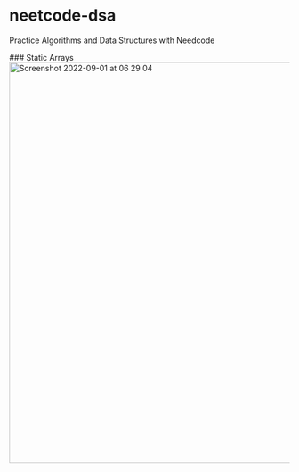 # neetcode-dsa
Practice Algorithms and Data Structures with Needcode


### Static Arrays
<img width="719" alt="Screenshot 2022-09-01 at 06 29 04" src="https://user-images.githubusercontent.com/27693622/187838457-5b91f1e0-1aa2-4e4c-a59c-4262c0422fd3.png">
